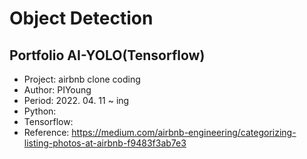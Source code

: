 # Object Detection

## Portfolio AI-YOLO(Tensorflow)

- Project: airbnb clone coding
- Author: PIYoung
- Period: 2022. 04. 11 ~ ing
- Python:
- Tensorflow:
- Reference: <https://medium.com/airbnb-engineering/categorizing-listing-photos-at-airbnb-f9483f3ab7e3>
